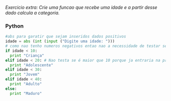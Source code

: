 _Exercicio extra: Crie uma funcao que recebe uma idade e a partir desse dado calcula a categoria._

### Python
```python
#abs para garatir que sejam inseridos dados positivos
idade = abs (int (input ("Digite uma idade: ")))
# como nao tenho numeros negativos entao nao a necessidade de testar se o dado e maior o igual a 0
if idade < 10:
  print "Criança"
elif idade < 20: # Nao testa se é maior que 10 porque ja entraria na primeira condicao
  print "Adolescente"
elif idade < 30:
  print "Jovem"
elif idade < 40:
  print "Adulto"
else:
  print "Maduro"
  
```
